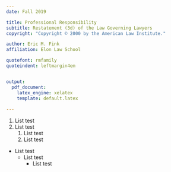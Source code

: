 ```yaml
---
date: Fall 2019

title: Professional Responsibility 
subtitle: ﻿Restatement (3d) of the Law Governing Lawyers
copyright: "Copyright © 2000 by the American Law Institute."

author: Eric M. Fink
affiliation: Elon Law School 

quotefont: rmfamily 
quoteindent: leftmargin4em


output: 
  pdf_document:
    latex_engine: xelatex
    template: default.latex
    
---
```


1. List test 
2. List test 
   1. List test 
   2. List test 

- List test 
  - List test 
    - List test 